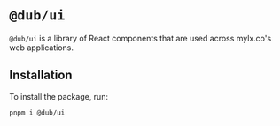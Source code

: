 # `@dub/ui`

`@dub/ui` is a library of React components that are used across mylx.co's web applications.

## Installation

To install the package, run:

```bash
pnpm i @dub/ui
```
